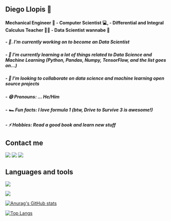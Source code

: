 ## Diego Llopis :man:

#### Mechanical Engineer 🚙  - Computer Scientist 💻, - Differential and Integral Calculus Teacher :man_teacher: - Data Scientist wannabe 🚀

##### - 🔭. I’m currently working on to become an Data Scientist
##### - 🌱  I’m currently learning a lot of things related to Data Science and Machine Learning (Python, Pandas, Numpy, TensorFlow, and the list goes on...)
##### - 👯  I’m looking to collaborate on data science and machine learning open source projects
##### - 😄  Pronouns: ... He/Him
##### - :racing_car:    Fun facts: I love formula 1 (btw, Drive to Survive 3 is awesome!)
##### - ⚡ Hobbies: Read a good book and learn new stuff

## Contact me

<a href="https://www.linkedin.com/in/diego-llopis36"><img src="https://img.shields.io/badge/LinkedIn-0077B5?style=for-the-badge&logo=linkedin&logoColor=white"></a>
<a href="https://twitter.com/DiegoLlopis2"><img src="https://img.shields.io/badge/Twitter-1DA1F2?style=for-the-badge&logo=twitter&logoColor=white"></a>
<a href="https://www.instagram.com/llopis.diego/"><img src="https://img.shields.io/badge/Instagram-E4405F?style=for-the-badge&logo=instagram&logoColor=white"></a>




## Languages and tools

<a href="http://www.python.org"><img src="https://img.shields.io/badge/Python-3776AB?style=for-the-badge&logo=python&logoColor=white"></a>

<a href="http://www.sqlite.org"><img src="https://img.shields.io/badge/SQLite-07405E?style=for-the-badge&logo=sqlite&logoColor=white"></a>

[![Anurag's GitHub stats](https://github-readme-stats.vercel.app/api?username=diegollopis)](https://github.com/anuraghazra/github-readme-stats)

[![Top Langs](https://github-readme-stats.vercel.app/api/top-langs/?username=diegollopis&layout=compact)](https://github.com/anuraghazra/github-readme-stats)</a>



